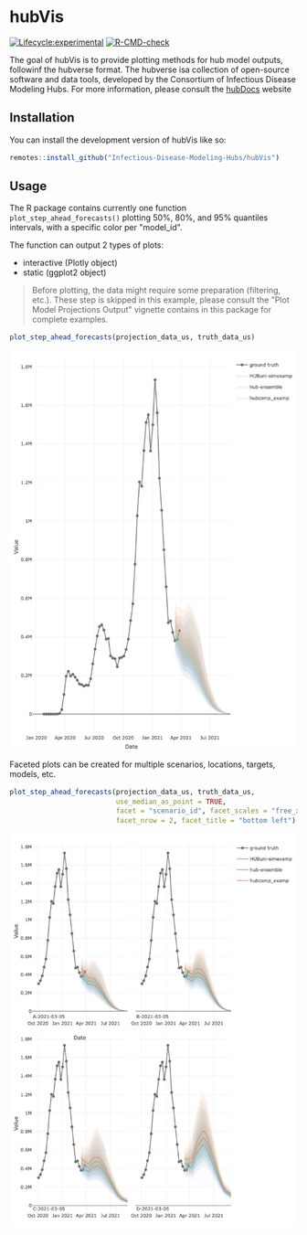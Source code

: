 # hubVis

[![Lifecycle:experimental](https://img.shields.io/badge/lifecycle-experimental-orange.svg)](https://lifecycle.r-lib.org/articles/stages.html#experimental)
[![R-CMD-check](https://github.com/Infectious-Disease-Modeling-Hubs/hubVis/actions/workflows/R-CMD-check.yaml/badge.svg)](https://github.com/Infectious-Disease-Modeling-Hubs/hubVis/actions/workflows/R-CMD-check.yaml)


The goal of hubVis is to provide plotting methods for hub model outputs, 
followinf the hubverse format. The hubverse isa collection of open-source 
software and data tools, developed by the Consortium of Infectious Disease 
Modeling Hubs. For more information, please consult the 
[hubDocs](https://hubdocs.readthedocs.io/en/latest/) website


## Installation

You can install the development version of hubVis like so:

```r
remotes::install_github("Infectious-Disease-Modeling-Hubs/hubVis")
```

## Usage

The R package contains currently one function `plot_step_ahead_forecasts()` 
plotting 50%, 80%, and 95% quantiles intervals, with a specific color per
"model_id".


The function can output 2 types of plots: 

 - interactive (Plotly object)
 - static (ggplot2 object)


> Before plotting, the data might require some preparation (filtering, etc.). 
> These step is skipped in this example, please consult the 
> "Plot Model Projections Output" vignette contains in this package for complete
> examples.

```r
plot_step_ahead_forecasts(projection_data_us, truth_data_us)
```
![](./man/figures/simple_plotly.png)

 Faceted plots can be created for multiple scenarios, locations, targets, 
 models, etc.

```r
plot_step_ahead_forecasts(projection_data_us, truth_data_us, 
                          use_median_as_point = TRUE,
                          facet = "scenario_id", facet_scales = "free_x", 
                          facet_nrow = 2, facet_title = "bottom left")
```
![](./man/figures/facet_plot.png)
